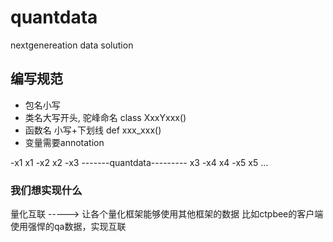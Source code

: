 # quantdata
nextgenereation data solution


## 编写规范


- 包名小写
- 类名大写开头, 驼峰命名  class XxxYxxx()
- 函数名 小写+下划线     def  xxx_xxx()
- 变量需要annotation


-x1                          x1
-x2                          x2
-x3 -------quantdata--------- x3
-x4                          x4
-x5                          x5
...


### 我们想实现什么
量化互联 ----->  让各个量化框架能够使用其他框架的数据 
                比如ctpbee的客户端使用强悍的qa数据，实现互联
      
     

                
